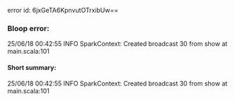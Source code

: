 error id: 6jxGeTA6KpnvutOTrxibUw==
### Bloop error:

25/06/18 00:42:55 INFO SparkContext: Created broadcast 30 from show at main.scala:101
#### Short summary: 

25/06/18 00:42:55 INFO SparkContext: Created broadcast 30 from show at main.scala:101